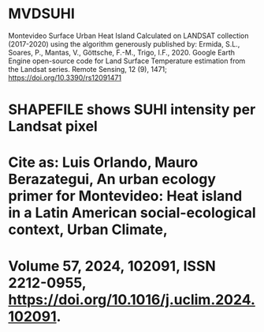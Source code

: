 # MVDSUHI
Montevideo Surface Urban Heat Island 
Calculated on LANDSAT collection (2017-2020)
using the algorithm generously published by:
Ermida, S.L., Soares, P., Mantas, V., Göttsche, F.-M., Trigo, I.F., 2020. 
    Google Earth Engine open-source code for Land Surface Temperature estimation from the Landsat series.
    Remote Sensing, 12 (9), 1471; https://doi.org/10.3390/rs12091471

# SHAPEFILE shows SUHI intensity per Landsat pixel

# Cite as: Luis Orlando, Mauro Berazategui, An urban ecology primer for Montevideo: Heat island in a Latin American social-ecological context, Urban Climate,
# Volume 57, 2024, 102091, ISSN 2212-0955, https://doi.org/10.1016/j.uclim.2024.102091.
